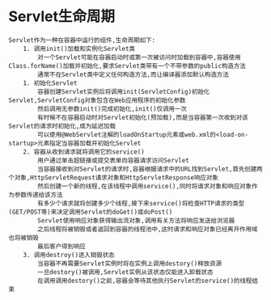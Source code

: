 # Servlet生命周期

    Servlet作为一种在容器中运行的组件,生命周期如下:
        1. 调用init()加载和实例化Servlet类
            对一个Servlet可能在容器启动时或第一次被访问时加载到容器中,容器使用Class.forName()加载并初始化,要求Servlet类带有一个不带参数的public构造方法
            通常不在Servlet类中定义任何构造方法,而让编译器添加默认构造方法
        1. 初始化Servlet
            容器创建Servlet实例后将调用init(ServletConfig)初始化Servlet,ServletConfig对象包含在Web应用程序的初始化参数
            然后调用无参数init()完成初始化,init()仅调用一次
            有时候不在容器启动时对Servlet初始化(预加载),而是当容器第一次收到对该Servlet的请求时初始化,成为延迟加载
            可以使用@WebServlet注解的loadOnStartup元素或web.xml的<load-on-startup>元素指定当容器加载并初始化Servlet
        2. 容器从收到请求就将调用它的service()
            用户通过单击超链接或提交表单向容器请求访问Servlet
            当容器接收到对Servlet的请求时,容器根据请求中的URL找到Servlet,首先创建两个对象,HttpServletRequest请求对象和HttpServletResponse响应对象
            然后创建一个新的线程,在该线程中调用service(),同时将请求对象和响应对象作为参数传递给该方法
            有多少个请求就将创建多少个线程,接下来service()将检查HTTP请求的类型(GET/POST等)来决定调用Servlet的doGet()或doPost()
            Servlet使用响应对象获得输出流对象,调用有关方法将响应发送给浏览器
            之后线程将被销毁或者返回到容器的线程池中,这时请求和响应对象已经离开作用域也将被销毁
            最后客户得到响应
        3. 调用destroy()进入销毁状态
            当容器不再需要Servlet实例时将在实例上调用destory()释放资源
            一旦destory()被调用,Servlet实例从该状态仅能进入卸载状态
            在调用调用destory()之前,容器会等待其他执行Servlet的service()的线程结束